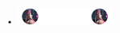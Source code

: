 - ![](https://raw.githubusercontent.com/cybercongress/prism/img-upload/components/1-molecules/content/text+icon-LR.png)